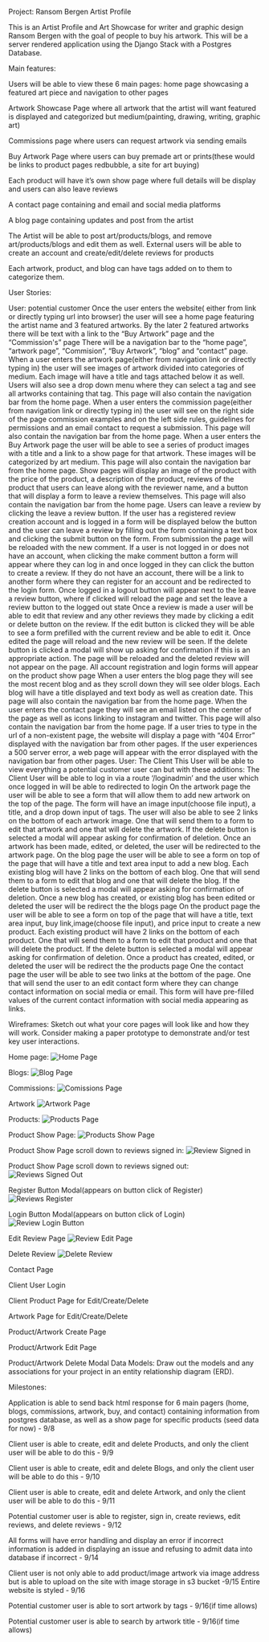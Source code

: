 Project: Ransom Bergen Artist Profile

This is an Artist Profile and Art Showcase for writer and graphic design Ransom Bergen with the goal of people to buy his artwork. This will be a server rendered application using the Django Stack with a Postgres Database.

Main features:

Users will be able to view these 6 main pages:
home page showcasing a featured art piece and navigation to other pages

Artwork Showcase Page where all artwork that the artist will want featured is displayed and categorized but medium(painting, drawing, writing, graphic art)

Commissions page where users can request artwork via sending emails

Buy Artwork Page where users can buy premade art or prints(these would be links to product pages redbubble, a site for art buying)

Each product will have it’s own show page where full details will be display and users can also leave reviews

A contact page containing and email and social media platforms

A blog page containing updates and post from the artist

The Artist will be able to post art/products/blogs, and remove art/products/blogs and edit them as well.
External users will be able to create an account and create/edit/delete reviews for products

Each artwork, product, and blog can have tags added on to them to categorize them.

User Stories:

User: potential customer
Once the user enters the website( either from link or directly typing url into browser) the user will see a home page featuring the artist name and 3 featured artworks. By the later 2 featured artworks there will be text with a link to the “Buy Artwork” page and the “Commission's” page There will be a navigation bar to the “home page”, “artwork page”, “Commision”, “Buy Artwork”, “blog” and “contact” page.
When a user enters the artwork page(either from navigation link or directly typing in) the user will see images of artwork divided into categories of medium. Each image will have a title and tags attached below it as well. Users will also see a drop down menu where they can select a tag and see all artworks containing that tag. This page will also contain the navigation bar from the home page.
When a user enters the commission page(either from navigation link or directly typing in) the user will see on the right side of the page commission examples and on the left side rules, guidelines for permissions and an email contact to request a submission. This page will also contain the navigation bar from the home page.
When a user enters the Buy Artwork page the user will be able to see a series of product images with a title and a link to a show page for that artwork. These images will be categorized by art medium. This page will also contain the navigation bar from the home page.
Show pages will display an image of the product with the price of the product, a description of the product, reviews of the product that users can leave along with the reviewer name, and a button that will display a form to leave a review themselves. This page will also contain the navigation bar from the home page.
Users can leave a review by clicking the leave a review button.
If the user has a registered review creation account and is logged in a form will be displayed below the button and the user can leave a review by filling out the form containing a text box and clicking the submit button on the form. From submission the page will be reloaded with the new comment.
If a user is not logged in or does not have an account, when clicking the make comment button a form will appear where they can log in and once logged in they can click the button to create a review. If they do not have an account, there will be a link to another form where they can register for an account and be redirected to the login form.
Once logged in a logout button will appear next to the leave a review button, where if clicked will reload the page and set the leave a review button to the logged out state
Once a review is made a user will be able to edit that review and any other reviews they made by clicking a edit or delete button on the review. If the edit button is clicked they will be able to see a form prefilled with the current review and be able to edit it. Once edited the page will reload and the new review will be seen. If the delete button is clicked a modal will show up asking for confirmation if this is an appropriate action. The page will be reloaded and the deleted review will not appear on the page.
All account registration and login forms will appear on the product show page
When a user enters the blog page they will see the most recent blog and as they scroll down they will see older blogs. Each blog will have a title displayed and text body as well as creation date. This page will also contain the navigation bar from the home page.
When the user enters the contact page they will see an email listed on the center of the page as well as icons linking to instagram and twitter. This page will also contain the navigation bar from the home page.
If a user tries to type in the url of a non-existent page, the website will display a page with “404 Error” displayed with the navigation bar from other pages.
If the user experiences a 500 server error, a web page will appear with the error displayed with the navigation bar from other pages.
User: The Client
This User will be able to view everything a potential customer user can but with these additions:
The Client User will be able to log in via a route ‘/loginadmin’ and the user which once logged in will be able to redirected to login
On the artwork page the user will be able to see a form that will allow them to add new artwork on the top of the page. The form will have an image input(choose file input), a title, and a drop down input of tags. The user will also be able to see 2 links on the bottom of each artwork image. One that will send them to a form to edit that artwork and one that will delete the artwork. If the delete button is selected a modal will appear asking for confirmation of deletion. Once an artwork has been made, edited, or deleted, the user will be redirected to the artwork page.
On the blog page the user will be able to see a form on top of the page that will have a title and text area input to add a new blog. Each existing blog will have 2 links on the bottom of each blog. One that will send them to a form to edit that blog and one that will delete the blog. If the delete button is selected a modal will appear asking for confirmation of deletion. Once a new blog has created, or existing blog has been edited or deleted the user will be redirect the the blogs page
On the product page the user will be able to see a form on top of the page that will have a title, text area input, buy link,image(choose file input), and price input to create a new product. Each existing product will have 2 links on the bottom of each product. One that will send them to a form to edit that product and one that will delete the product. If the delete button is selected a modal will appear asking for confirmation of deletion. Once a product has created, edited, or deleted the user will be redirect the the products page
One the contact page the user will be able to see two links at the bottom of the page. One that will send the user to an edit contact form where they can change contact information on social media or email. This form will have pre-filled values of the current contact information with social media appearing as links.

Wireframes: Sketch out what your core pages will look like and how they will work. Consider making a paper prototype to demonstrate and/or test key user interactions.

Home page:
![Home Page](https://i.imgur.com/xmc3NCl.png)

Blogs:
![Blog Page](https://i.imgur.com/PREPGKQ.png)

Commissions:
![Comissions Page](https://i.imgur.com/OeY6srK.png)

Artwork
![Artwork Page](https://i.imgur.com/GYQACyA.png)

Products:
![Products Page](https://i.imgur.com/2ha7E9s.png)

Product Show Page:
![Products Show Page](https://i.imgur.com/R4DYjWq.png)

Product Show Page scroll down to reviews signed in:
![Review Signed in](https://i.imgur.com/3viOYlX.png)

Product Show Page scroll down to reviews signed out:
![Reviews Signed Out](https://i.imgur.com/eDXIFDe.png)

Register Button Modal(appears on button click of Register)
![Reviews Register](https://i.imgur.com/eCa0rtF.png)

Login Button Modal(appears on button click of Login)
![Review Login Button](https://i.imgur.com/NvAqRiJ.png)

Edit Review Page
![Review Edit Page](https://i.imgur.com/nhJQgg0.png)

Delete Review
![Delete Review](https://i.imgur.com/8vCiRxM.png)

Contact Page

Client User Login

Client Product Page for Edit/Create/Delete

Artwork Page for Edit/Create/Delete

Product/Artwork Create Page

Product/Artwork Edit Page

Product/Artwork Delete Modal
Data Models: Draw out the models and any associations for your project in an entity relationship diagram (ERD).

Milestones:

Application is able to send back html response for 6 main pagers (home, blogs, commissions, artwork, buy, and contact) containing information from postgres database, as well as a show page for specific products (seed data for now) - 9/8

Client user is able to create, edit and delete Products, and only the client user will be able to do this - 9/9

Client user is able to create, edit and delete Blogs, and only the client user will be able to do this - 9/10

Client user is able to create, edit and delete Artwork, and only the client user will be able to do this - 9/11

Potential customer user is able to register, sign in, create reviews, edit reviews, and delete reviews - 9/12

All forms will have error handling and display an error if incorrect information is added in displaying an issue and refusing to admit data into database if incorrect - 9/14

Client user is not only able to add product/image artwork via image address but is able to upload on the site with image storage in s3 bucket -9/15
Entire website is styled - 9/16

Potential customer user is able to sort artwork by tags - 9/16(if time allows)

Potential customer user is able to search by artwork title - 9/16(if time allows)
